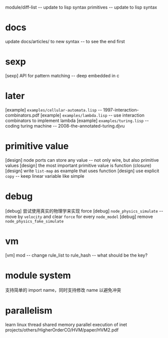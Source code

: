 module/diff-list -- update to lisp syntax
primitives -- update to lisp syntax

# docs

update docs/articles/ to new syntax -- to see the end first

# sexp

[sexp] API for pattern matching -- deep embedded in c

# later

[example] `examples/cellular-automata.lisp` -- 1997-interaction-combinators.pdf
[example] `examples/lambda.lisp` -- use interaction combinators to implement lambda
[example] `examples/turing.lisp` -- coding turing machine -- 2008-the-annotated-turing.djvu

# primitive value

[design] node ports can store any value -- not only wire, but also primitive values
[design] the most important primitive value is function (closure)
[design] write `list-map` as example that uses function
[design] use explicit `copy` -- keep linear variable like simple

# debug

[debug] 尝试使用真实的物理学来实现 force
[debug] `node_physics_simulate` -- move by `velocity` and clear `force` for every `node_model`
[debug] remove `node_physics_fake_simulate`

# vm

[vm] mod -- change rule_list to rule_hash -- what should be the key?

# module system

支持简单的 import name，同时支持修改 name 以避免冲突

# parallelism

learn linux thread
shared memory parallel execution of inet
projects/others/HigherOrderCO/HVM/paper/HVM2.pdf
